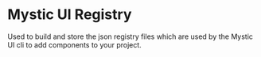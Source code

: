 # Mystic UI Registry

Used to build and store the json registry files which are used by the Mystic UI cli to add components to your project.